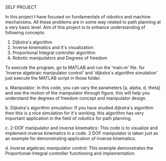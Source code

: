 SELF PROJECT

In this project I have focused on fundamentals of robotics and machine mechanisms.
All these problems are in some way related to path planning at a very basic level.
Aim of this project is to enhance understanding of following concepts:
1. Dijkstra's algorithm
2. Inverse kinematics and it's visualization
3. Proportional Integral controller algorithm
4. Robotic manipulators and Degrees of freedom

To execute the program, go to MATLAB and run the 'main.m' file.
for 'Inverse algebraic manipulator control' and 'dijkstra's algorithm simulation' 
just execute the MATLAB script in those folder.

a. Manipulator:
In this code, you can vary the parameters [a, alpha, d, theta] and see the motion of the manipulator through figure.
this will help you understand the degrees of freedom concept and manipulator design.

b. Dijkstra's algorithm simulation:
If you have studied dijkstra's algorithm then this is a nice simulation for it's working.
this algorithm has very important application in the field of robotics for path planning.

c. 2-DOF manipulator and inverse kinematics:
This code is to visualize and implement inverse kinematics in a code. 2 DOF manipulator is taken just as an 
example for demonstrating application of inverse kinematics.

d. Inverse algebraic manipulator control:
This example demonstrates the Proportional-Integral controller functioning and implementation.
